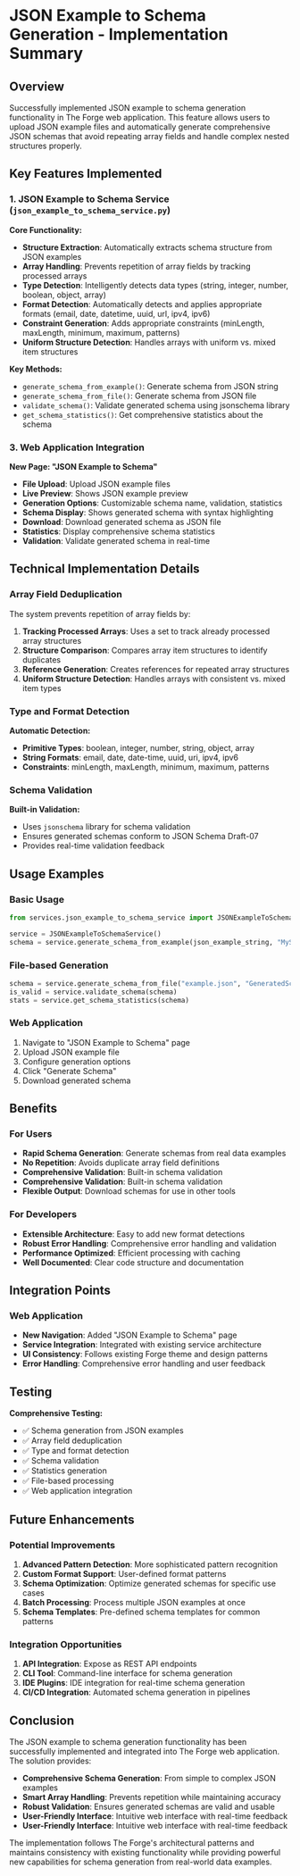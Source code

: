 # JSON Example to Schema Generation - Implementation Summary

## Overview

Successfully implemented JSON example to schema generation functionality in The Forge web application. This feature allows users to upload JSON example files and automatically generate comprehensive JSON schemas that avoid repeating array fields and handle complex nested structures properly.

## Key Features Implemented

### 1. JSON Example to Schema Service (`json_example_to_schema_service.py`)

**Core Functionality:**
- **Structure Extraction**: Automatically extracts schema structure from JSON examples
- **Array Handling**: Prevents repetition of array fields by tracking processed arrays
- **Type Detection**: Intelligently detects data types (string, integer, number, boolean, object, array)
- **Format Detection**: Automatically detects and applies appropriate formats (email, date, datetime, uuid, url, ipv4, ipv6)
- **Constraint Generation**: Adds appropriate constraints (minLength, maxLength, minimum, maximum, patterns)
- **Uniform Structure Detection**: Handles arrays with uniform vs. mixed item structures

**Key Methods:**
- `generate_schema_from_example()`: Generate schema from JSON string
- `generate_schema_from_file()`: Generate schema from JSON file
- `validate_schema()`: Validate generated schema using jsonschema library
- `get_schema_statistics()`: Get comprehensive statistics about the schema



### 3. Web Application Integration

**New Page: "JSON Example to Schema"**
- **File Upload**: Upload JSON example files
- **Live Preview**: Shows JSON example preview
- **Generation Options**: Customizable schema name, validation, statistics
- **Schema Display**: Shows generated schema with syntax highlighting
- **Download**: Download generated schema as JSON file
- **Statistics**: Display comprehensive schema statistics
- **Validation**: Validate generated schema in real-time



## Technical Implementation Details

### Array Field Deduplication

The system prevents repetition of array fields by:
1. **Tracking Processed Arrays**: Uses a set to track already processed array structures
2. **Structure Comparison**: Compares array item structures to identify duplicates
3. **Reference Generation**: Creates references for repeated array structures
4. **Uniform Structure Detection**: Handles arrays with consistent vs. mixed item types

### Type and Format Detection

**Automatic Detection:**
- **Primitive Types**: boolean, integer, number, string, object, array
- **String Formats**: email, date, date-time, uuid, uri, ipv4, ipv6
- **Constraints**: minLength, maxLength, minimum, maximum, patterns

### Schema Validation

**Built-in Validation:**
- Uses `jsonschema` library for schema validation
- Ensures generated schemas conform to JSON Schema Draft-07
- Provides real-time validation feedback

## Usage Examples

### Basic Usage
```python
from services.json_example_to_schema_service import JSONExampleToSchemaService

service = JSONExampleToSchemaService()
schema = service.generate_schema_from_example(json_example_string, "MySchema")
```

### File-based Generation
```python
schema = service.generate_schema_from_file("example.json", "GeneratedSchema")
is_valid = service.validate_schema(schema)
stats = service.get_schema_statistics(schema)
```

### Web Application
1. Navigate to "JSON Example to Schema" page
2. Upload JSON example file
3. Configure generation options
4. Click "Generate Schema"
5. Download generated schema

## Benefits

### For Users
- **Rapid Schema Generation**: Generate schemas from real data examples
- **No Repetition**: Avoids duplicate array field definitions
- **Comprehensive Validation**: Built-in schema validation
- **Comprehensive Validation**: Built-in schema validation
- **Flexible Output**: Download schemas for use in other tools

### For Developers
- **Extensible Architecture**: Easy to add new format detections
- **Robust Error Handling**: Comprehensive error handling and validation
- **Performance Optimized**: Efficient processing with caching
- **Well Documented**: Clear code structure and documentation

## Integration Points

### Web Application
- **New Navigation**: Added "JSON Example to Schema" page
- **Service Integration**: Integrated with existing service architecture
- **UI Consistency**: Follows existing Forge theme and design patterns
- **Error Handling**: Comprehensive error handling and user feedback



## Testing

**Comprehensive Testing:**
- ✅ Schema generation from JSON examples
- ✅ Array field deduplication
- ✅ Type and format detection
- ✅ Schema validation
- ✅ Statistics generation
- ✅ File-based processing
- ✅ Web application integration

## Future Enhancements

### Potential Improvements
1. **Advanced Pattern Detection**: More sophisticated pattern recognition
2. **Custom Format Support**: User-defined format patterns
3. **Schema Optimization**: Optimize generated schemas for specific use cases
4. **Batch Processing**: Process multiple JSON examples at once
5. **Schema Templates**: Pre-defined schema templates for common patterns

### Integration Opportunities
1. **API Integration**: Expose as REST API endpoints
2. **CLI Tool**: Command-line interface for schema generation
3. **IDE Plugins**: IDE integration for real-time schema generation
4. **CI/CD Integration**: Automated schema generation in pipelines

## Conclusion

The JSON example to schema generation functionality has been successfully implemented and integrated into The Forge web application. The solution provides:

- **Comprehensive Schema Generation**: From simple to complex JSON examples
- **Smart Array Handling**: Prevents repetition while maintaining accuracy
- **Robust Validation**: Ensures generated schemas are valid and usable
- **User-Friendly Interface**: Intuitive web interface with real-time feedback
- **User-Friendly Interface**: Intuitive web interface with real-time feedback

The implementation follows The Forge's architectural patterns and maintains consistency with existing functionality while providing powerful new capabilities for schema generation from real-world data examples. 